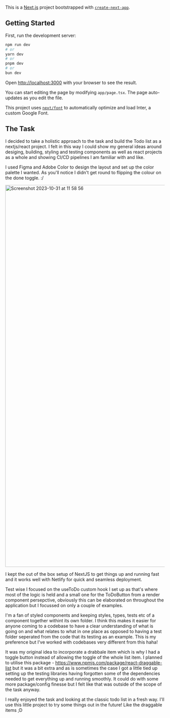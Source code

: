 This is a [Next.js](https://nextjs.org/) project bootstrapped with [`create-next-app`](https://github.com/vercel/next.js/tree/canary/packages/create-next-app).

## Getting Started

First, run the development server:

```bash
npm run dev
# or
yarn dev
# or
pnpm dev
# or
bun dev
```

Open [http://localhost:3000](http://localhost:3000) with your browser to see the result.

You can start editing the page by modifying `app/page.tsx`. The page auto-updates as you edit the file.

This project uses [`next/font`](https://nextjs.org/docs/basic-features/font-optimization) to automatically optimize and load Inter, a custom Google Font.

## The Task

I decided to take a holistic approach to the task and build the Todo list as a nextjs/react project. I felt in this way I could show my general ideas around desiging, building, styling and testing components as well as react projects as a whole and showing CI/CD pipelines I am familiar with and like.

I used Figma and Adobe Color to design the layout and set up the color palette I wanted. As you'll notice I didn't get round to flipping the colour on the done toggle. :/

<img width="1207" alt="Screenshot 2023-10-31 at 11 58 56" src="https://github.com/JJ-Forward/to-do-list/assets/28861980/48d338db-79eb-4325-b064-292a00f300b1">



I kept the out of the box setup of NextJS to get things up and running fast and it works well with Netlify for quick and seamless deployment.

Test wise I focused on the useToDo custom hook I set up as that's where most of the logic is held and a small one for the ToDoButton from a render component persepctive, obviously this can be elaborated on throughout the application but I focussed on only a couple of examples.

I'm a fan of styled components and keeping styles, types, tests etc of a component together withint its own folder. I think this makes it easier for anyone coming to a codebase to have a clear understanding of what is going on and what relates to what in one place as opposed to having a test folder seperated from the code that its testing as an example. This is my preference but I've worked with codebases very different from this haha! 

It was my original idea to incorporate a drabbale item which is why I had a toggle button instead of allowing the toggle of the whole list item. I planned to utilise this package - https://www.npmjs.com/package/react-draggable-list but it was a bit extra and as is sometimes the case I got a little tied up setting up the testing libraries having forgotten some of the dependencies needed to get everything up and running smoothly. It could do with some more package/config finesse but I felt like that was outside of the scope of the task anyway.

I really enjoyed the task and looking at the classic todo list in a fresh way. I'll use this little project to try some things out in the future! Like the draggable items ;D
